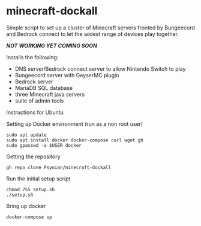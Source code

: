 # minecraft-dockall

Simple script to set up a cluster of Minecraft servers fronted by Bungeecord and Bedrock connect to let the widest range of devices play together.

***NOT WORKING YET COMING SOON***

Installs the following:
- DNS server/Bedrock connect server to allow Nintendo Switch to play
- Bungeecord server with GeyserMC plugin
- Bedrock server
- MariaDB SQL database
- three Minecraft java servers
- suite of admin tools

Instructions for Ubuntu

Setting up Docker environment (run as a non root user)
```
sudo apt update
sudo apt install docker docker-compose curl wget gh
sudo gpasswd -a $USER docker
```

Getting the repository
```
gh repo clone Psynian/minecraft-dockall
```

Run the initial setup script
```
chmod 755 setup.sh
./setup.sh
```

Bring up docker
```
docker-compose up
```
